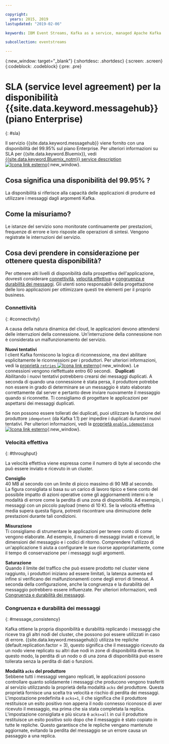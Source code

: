 ```yaml
---

copyright:
  years: 2015, 2019
lastupdated: "2019-02-06"

keywords: IBM Event Streams, Kafka as a service, managed Apache Kafka

subcollection: eventstreams

---
```


{:new_window: target="_blank"}
{:shortdesc: .shortdesc}
{:screen: .screen}
{:codeblock: .codeblock}
{:pre: .pre}

# SLA (service level agreement) per la disponibilità {{site.data.keyword.messagehub}} (piano Enterprise)
{: #sla}

Il servizio {{site.data.keyword.messagehub}} viene fornito con una disponibilità del 99.95% sul piano Enterprise.
Per ulteriori informazioni su SLA per {{site.data.keyword.Bluemix}}, vedi
[{{site.data.keyword.Bluemix_notm}} service description ![Icona link esterno](../../icons/launch-glyph.svg "Icona link esterno")](https://www-03.ibm.com/software/sla/sladb.nsf/pdf/6605-14/$file/i126-6605-14_08-2018_en_US.pdf){:new_window}.

## Cosa significa una disponibilità del 99.95% ?
La disponibilità si riferisce alla capacità delle applicazioni di produrre ed utilizzare i messaggi dagli argomenti Kafka.

## Come la misuriamo?
Le istanze del servizio sono monitorate continuamente per prestazioni, frequenze di errore e loro risposte alle operazioni di sintesi. Vengono registrate le interruzioni del servizio.

## Cosa devi prendere in considerazione per ottenere questa disponibilità?
Per ottenere alti livelli di disponibilità dalla prospettiva dell'applicazione, dovresti considerare [connettività](/docs/services/EventStreams?topic=eventstreams-sla#connectivity), [velocità effettiva](/docs/services/EventStreams?topic=eventstreams-sla#throughput) e [congruenza e durabilità dei messaggi](/docs/services/EventStreams?topic=eventstreams-sla#message_consistency). Gli utenti sono responsabili della progettazione delle loro applicazioni per ottimizzare questi tre elementi per il proprio business.

### Connettività
{: #connectivity}

A causa della natura dinamica del cloud, le applicazioni devono attendersi delle interruzioni della connessione. Un'interruzione della connessione non è considerata un malfunzionamento del servizio.

**Nuovi tentativi**<br/>
I client Kafka forniscono la logica di riconnessione, ma devi abilitare esplicitamente le riconnessioni per i produttori. Per ulteriori informazioni, vedi la [ proprietà <code>retries</code> ![Icona link esterno](../../icons/launch-glyph.svg "Icona link esterno")](http://kafka.apache.org/11/documentation.html#producerconfigs){:new_window}. Le connessioni vengono rieffettuate entro 60 secondi.
 
**Duplicati**<br/>
Abilitando i nuovi tentativi potrebbero crearsi dei messaggi duplicati. A seconda di quando una connessione è stata persa, il produttore potrebbe non essere in grado di determinare se un messaggio è stato elaborato correttamente dal server e pertanto deve inviare nuovamente il messaggio quando si riconnette. Ti consigliamo di progettare le applicazioni per aspettarsi dei messaggi duplicati. 

Se non possono essere tollerati dei duplicati, puoi utilizzare la funzione del produttore <code>idempotent</code> (da Kafka 1.1) per impedire i duplicati durante i nuovi tentativi. Per ulteriori informazioni, vedi la [ proprietà <code>enable.idempotence</code> ![Icona link esterno](../../icons/launch-glyph.svg "Icona link esterno")](http://kafka.apache.org/11/documentation.html#producerconfigs){:new_window}. 

### Velocità effettiva
{: #throughput}

La velocità effettiva viene espressa come il numero di byte al secondo che può essere inviato e ricevuto in un cluster.

**Consiglio**<br/>
40 MB al secondo con un limite di picco massimo di 90 MB al secondo. <br/>
La figura consigliata si basa su un carico di lavoro tipico e tiene conto del possibile impatto di azioni operative come gli aggiornamenti interni o le modalità di errore come la perdita di una zona di disponibilità.  Ad esempio, i messaggi con un piccolo payload (meno di 10 K). Se la velocità effettiva media supera questa figura, potresti riscontrare una diminuzione delle prestazioni durante tali condizioni.

**Misurazione**<br/>
Ti consigliamo di strumentare le applicazioni per tenere conto di come vengono elaborate. Ad esempio, il numero di messaggi inviati e ricevuti, le dimensioni del messaggio e i codici di ritorno. Comprendere l'utilizzo di un'applicazione ti aiuta a configurare le sue risorse appropriatamente, come il tempo di conservazione per i messaggi sugli argomenti.

**Saturazione**<br/>
Quando il limite del traffico che può essere prodotto nel cluster viene raggiunto, i produttori iniziano ad essere limitati, la latenza aumenta ed infine si verificano dei malfunzionamenti come degli errori di timeout. A seconda della configurazione, anche la congruenza e la durabilità del messaggio potrebbero essere influenzate. Per ulteriori informazioni, vedi [Congruenza e durabilità dei messaggi](/docs/services/EventStreams?topic=eventstreams-sla#message_consistency).

### Congruenza e durabilità dei messaggi
{: #message_consistency}

Kafka ottiene la propria disponibilità e durabilità replicando i messaggi che riceve tra gli altri nodi del cluster, che possono poi essere utilizzati in caso di errore. {{site.data.keyword.messagehub}} utilizza tre repliche (default.replication.factor = 3), questo significa che il messaggio ricevuto da un nodo viene replicato su altri due nodi in zone di disponibilità diverse. In questo modo, la perdita di un nodo o di una zona di disponibilità può essere tollerata senza la perdita di dati o funzioni.

**Modalità <code>acks</code> del produttore**<br/>
Sebbene tutti i messaggi vengano replicati, le applicazioni possono controllare quanto solidamente i messaggi che producono vengono trasferiti al servizio utilizzando la proprietà della modalità <code>acks</code> del produttore. Questa proprietà fornisce una scelta tra velocità e rischio di perdita dei messaggi. L'impostazione predefinita è <code>acks=1</code>, il che significa che il produttore restituisce un esito positivo non appena il nodo connesso riconosce di aver ricevuto il messaggio, ma prima che sia stata completata la replica. L'impostazione consigliata e più sicura è <code>acks=all</code> in cui il produttore restituisce un esito positivo solo dopo che il messaggio è stato copiato in tutte le repliche. Questo garantisce che le repliche vengano mantenute aggiornate, evitando la perdita del messaggio se un errore causa un passaggio a una replica.


